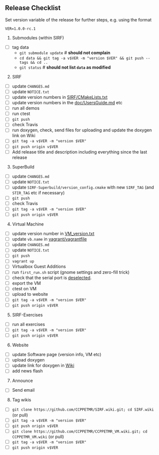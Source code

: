 ## Release Checklist
Set version variable of the release for further steps, e.g. using the format
```
VER=1.0.0-rc.1
```

1. Submodules (within SIRF)
  - [ ] tag data
    + `git submodule update` # **should not complain**
    + `cd data && git tag -a v$VER -m "version $VER" && git push --tags && cd ..`
    + `git status`  # **should not list `data` as modified**
2. SIRF
  - [ ] update `CHANGES.md`
  - [ ] update `NOTICE.txt`
  - [ ] update version numbers in [SIRF/CMakeLists.txt](https://github.com/CCPPETMR/SIRF/blob/master/CMakeLists.txt)
  - [ ] update version numbers in the [doc/UsersGuide.md](https://github.com/CCPPETMR/SIRF/blob/master/doc/UserGuide.md) etc
  - [ ] run all demos
  - [ ] run ctest
  - [ ] `git push`
  - [ ] check Travis
  - [ ] run doxygen, check, send files for uploading and update the doxygen link on Wiki
  - [ ] `git tag -a v$VER -m "version $VER"`
  - [ ] `git push origin v$VER`
  - [ ] Add release title and description including everything since the last release
3. SuperBuild
  - [ ] update `CHANGES.md`
  - [ ] update `NOTICE.txt`
  - [ ] update `SIRF-Superbuild/version_config.cmake` with new `SIRF_TAG` (and `STIR_TAG` etc if necessary)
  - [ ] `git push`
  - [ ] check Travis
  - [ ] `git tag -a v$VER -m "version $VER"`
  - [ ] `git push origin v$VER`
4. Virtual Machine
  - [ ] update version number in [VM_version.txt](https://github.com/CCPPETMR/CCPPETMR_VM/blob/master/VM_version.txt)
  - [ ] update `vb.name` in [vagrant/vagrantfile](https://github.com/CCPPETMR/CCPPETMR_VM/blob/master/vagrant/Vagrantfile)
  - [ ] update `CHANGES.md`
  - [ ] update `NOTICE.txt`
  - [ ] `git push`
  - [ ] `vagrant up`
  - [ ] Virtualbox Guest Additions
  - [ ] run `first_run.sh` script (gnome settings and zero-fill trick)
  - [ ] check that the serial port is [deselected](https://github.com/CCPPETMR/CCPPETMR_VM/blob/master/vagrant/README.md#notes-about-ubuntu-box-for-version-100).
  - [ ] export the VM
  - [ ] ctest on VM
  - [ ] upload to website
  - [ ] `git tag -a v$VER -m "version $VER"`
  - [ ] `git push origin v$VER`
5. SIRF-Exercises
  - [ ] run all exercises
  - [ ] `git tag -a v$VER -m "version $VER"`
  - [ ] `git push origin v$VER`
6. Website
  - [ ] update Software page (version info, VM etc)
  - [ ] upload doxygen
  - [ ] update link for doxygen in [Wiki](https://github.com/CCPPETMR/SIRF/wiki/Software-Documentation)
  - [ ] add news flash
7. Announce
  - [ ] Send email
8. Tag wikis
  - [ ] `git clone https://github.com/CCPPETMR/SIRF.wiki.git; cd SIRF.wiki` (or pull)
  - [ ] `git tag -a v$VER -m "version $VER"`
  - [ ] `git push origin v$VER`
  - [ ] `git clone https://github.com/CCPPETMR/CCPPETMR_VM.wiki.git; cd CCPPETMR_VM.wiki` (or pull)
  - [ ] `git tag -a v$VER -m "version $VER"`
  - [ ] `git push origin v$VER`
